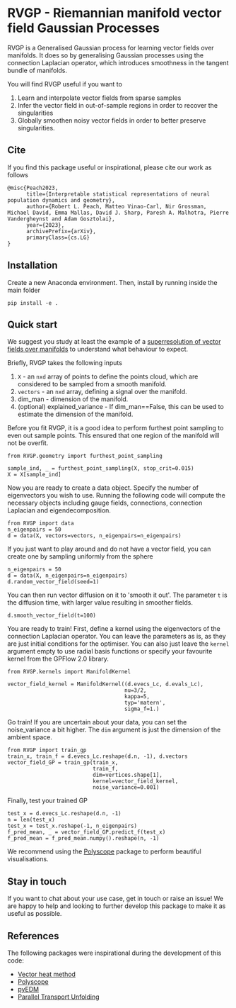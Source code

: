 # RVGP - Riemannian manifold vector field Gaussian Processes

RVGP is a Generalised Gaussian process for learning vector fields over manifolds. It does so by generalising Gaussian processes using the connection Laplacian operator, which introduces smoothness in the tangent bundle of manifolds.

You will find RVGP useful if you want to 
1. Learn and interpolate vector fields from sparse samples
2. Infer the vector field in out-of-sample regions in order to recover the singularities
3. Globally smoothen noisy vector fields in order to better preserve singularities.

## Cite

If you find this package useful or inspirational, please cite our work as follows

```
@misc{Peach2023,
      title={Interpretable statistical representations of neural population dynamics and geometry}, 
      author={Robert L. Peach, Matteo Vinao-Carl, Nir Grossman, Michael David, Emma Mallas, David J. Sharp, Paresh A. Malhotra, Pierre Vandergheynst and Adam Gosztolai},
      year={2023},
      archivePrefix={arXiv},
      primaryClass={cs.LG}
}
```

## Installation

Create a new Anaconda environment. Then, install by running inside the main folder

```
pip install -e .
```

## Quick start

We suggest you study at least the example of a [superresolution of vector fields over manifolds](https://github.com/agosztolai/RVGP/blob/main/examples/surface_interpolation/superresolution_vector_field.py) to understand what behaviour to expect.

Briefly, RVGP takes the following inputs

1. `X` - an `nxd` array of points to define the points cloud, which are considered to be sampled from a smooth manifold.
2. `vectors` - an `nxd` array, defining a signal over the manifold.
3. dim_man - dimension of the manifold.
4. (optional) explained_variance - If dim_man==False, this can be used to estimate the dimension of the manifold.

Before you fit RVGP, it is a good idea to perform furthest point sampling to even out sample points. This ensured that one region of the manifold will not be overfit. 

```
from RVGP.geometry import furthest_point_sampling

sample_ind, _ = furthest_point_sampling(X, stop_crit=0.015)
X = X[sample_ind]
```

Now you are ready to create a data object. Specify the number of eigenvectors you wish to use. Running the following code will compute the necessary objects including gauge fields, connections, connection Laplacian and eigendecomposition.

```
from RVGP import data
n_eigenpairs = 50
d = data(X, vectors=vectors, n_eigenpairs=n_eigenpairs)
```

If you just want to play around and do not have a vector field, you can create one by sampling uniformly from the sphere

```
n_eigenpairs = 50
d = data(X, n_eigenpairs=n_eigenpairs)
d.random_vector_field(seed=1)
```

You can then run vector diffusion on it to 'smooth it out'. The parameter ```t``` is the diffusion time, with larger value resulting in smoother fields.

```
d.smooth_vector_field(t=100)
```

You are ready to train! First, define a kernel using the eigenvectors of the connection Laplacian operator. You can leave the parameters as is, as they are just initial conditions for the optimiser. You can also just leave the ```kernel``` argument empty to use radial basis functions or specify your favourite kernel from the GPFlow 2.0 library. 

```
from RVGP.kernels import ManifoldKernel

vector_field_kernel = ManifoldKernel((d.evecs_Lc, d.evals_Lc), 
                                     nu=3/2, 
                                     kappa=5, 
                                     typ='matern',
                                     sigma_f=1.)
```

Go train! If you are uncertain about your data, you can set the noise_variance a bit higher. The ```dim``` argument is just the dimension of the ambient space.

```
from RVGP import train_gp
train_x, train_f = d.evecs_Lc.reshape(d.n, -1), d.vectors
vector_field_GP = train_gp(train_x,
                           train_f,
                           dim=vertices.shape[1],
                           kernel=vector_field_kernel,
                           noise_variance=0.001)
```

Finally, test your trained GP

```
test_x = d.evecs_Lc.reshape(d.n, -1)
n = len(test_x)
test_x = test_x.reshape(-1, n_eigenpairs)
f_pred_mean, _ = vector_field_GP.predict_f(test_x)
f_pred_mean = f_pred_mean.numpy().reshape(n, -1)
```

We recommend using the [Polyscope](https://polyscope.run) package to perform beautiful visualisations. 

## Stay in touch

If you want to chat about your use case, get in touch or raise an issue! We are happy to help and looking to further develop this package to make it as useful as possible.

## References

The following packages were inspirational during the development of this code:

* [Vector heat method](https://github.com/nmwsharp/potpourri3d)
* [Polyscope](https://polyscope.run)
* [pyEDM](https://github.com/SugiharaLab/pyEDM)
* [Parallel Transport Unfolding](https://github.com/mbudnins/parallel_transport_unfolding)
